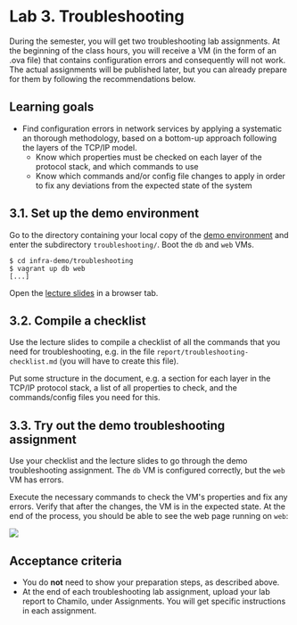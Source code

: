 # Lab 3. Troubleshooting

During the semester, you will get two troubleshooting lab assignments. At the beginning of the class hours, you will receive a VM (in the form of an .ova file) that contains configuration errors and consequently will not work. The actual assignments will be published later, but you can already prepare for them by following the recommendations below.

## Learning goals

- Find configuration errors in network services by applying a systematic an thorough methodology, based on a bottom-up approach following the layers of the TCP/IP model.
    - Know which properties must be checked on each layer of the protocol stack, and which commands to use
    - Know which commands and/or config file changes to apply in order to fix any deviations from the expected state of the system

## 3.1. Set up the demo environment

Go to the directory containing your local copy of the [demo environment](https://github.com/HoGentTIN/infra-demo/) and enter the subdirectory `troubleshooting/`. Boot the `db` and `web` VMs.

```console
$ cd infra-demo/troubleshooting
$ vagrant up db web
[...]
```

Open the [lecture slides](https://hogenttin.github.io/infra-slides/03-troubleshooting.html) in a browser tab.

## 3.2. Compile a checklist

Use the lecture slides to compile a checklist of all the commands that you need for troubleshooting, e.g. in the file `report/troubleshooting-checklist.md` (you will have to create this file).

Put some structure in the document, e.g. a section for each layer in the TCP/IP protocol stack, a list of all properties to check, and the commands/config files you need for this.

## 3.3. Try out the demo troubleshooting assignment

Use your checklist and the lecture slides to go through the demo troubleshooting assignment. The `db` VM is configured correctly, but the `web` VM has errors.

Execute the necessary commands to check the VM's properties and fix any errors. Verify that after the changes, the VM is in the expected state. At the end of the process, you should be able to see the web page running on `web`:

![](https://hogenttin.github.io/infra-slides/assets/result.png)

## Acceptance criteria

- You do **not** need to show your preparation steps, as described above.
- At the end of each troubleshooting lab assignment, upload your lab report to Chamilo, under Assignments. You will get specific instructions in each assignment.

